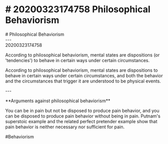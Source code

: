 # \# 20200323174758 Philosophical Behaviorism

\# Philosophical Behaviorism\
\-\--\
20200323174758

According to philosophical behaviorism, mental states are dispositions (or \'tendencies\') to behave in certain ways under certain circumstances.

According to philosophical behaviorism, mental states are dispositions to behave in certain ways under certain circumstances, and both the behavior and the circumstances that trigger it are understood to be physical events.

\-\--

\*\*Arguments against philosophical behaviorism\*\*

You can be in pain but not be disposed to produce pain behavior, and you can be disposed to produce pain behavior without being in pain. Putnam\'s superstoic example and the related perfect pretender example show that pain behavior is neither necessary nor sufficient for pain.

\#Behaviorism
